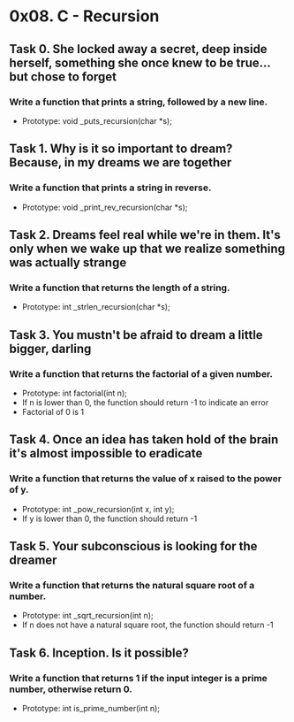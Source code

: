 # 0x08. C - Recursion

## Task 0. She locked away a secret, deep inside herself, something she once knew to be true... but chose to forget
### Write a function that prints a string, followed by a new line.
* Prototype: void _puts_recursion(char *s);

## Task 1. Why is it so important to dream? Because, in my dreams we are together
### Write a function that prints a string in reverse.
* Prototype: void _print_rev_recursion(char *s);

## Task 2. Dreams feel real while we're in them. It's only when we wake up that we realize something was actually strange
### Write a function that returns the length of a string.
* Prototype: int _strlen_recursion(char *s);

## Task 3. You mustn't be afraid to dream a little bigger, darling
### Write a function that returns the factorial of a given number.
* Prototype: int factorial(int n);
* If n is lower than 0, the function should return -1 to indicate an error
 * Factorial of 0 is 1

## Task 4. Once an idea has taken hold of the brain it's almost impossible to eradicate
### Write a function that returns the value of x raised to the power of y.
* Prototype: int _pow_recursion(int x, int y);
* If y is lower than 0, the function should return -1

## Task 5. Your subconscious is looking for the dreamer
### Write a function that returns the natural square root of a number.
* Prototype: int _sqrt_recursion(int n);
* If n does not have a natural square root, the function should return -1

## Task 6. Inception. Is it possible?
### Write a function that returns 1 if the input integer is a prime number, otherwise return 0.
* Prototype: int is_prime_number(int n);
